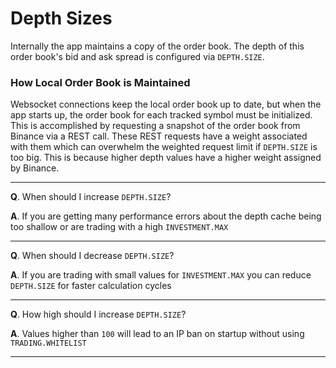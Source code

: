 # Depth Sizes

Internally the app maintains a copy of the order book. The depth of this order book's bid and ask spread is configured via `DEPTH.SIZE`.


### How Local Order Book is Maintained

Websocket connections keep the local order book up to date, but when the app starts up, the order book for each tracked symbol must be initialized.
This is accomplished by requesting a snapshot of the order book from Binance via a REST call.
These REST requests have a weight associated with them which can overwhelm the weighted request limit if `DEPTH.SIZE` is too big.
This is because higher depth values have a higher weight assigned by Binance.

---

**Q**. When should I increase `DEPTH.SIZE`?

**A**. If you are getting many performance errors about the depth cache being too shallow or are trading with a high `INVESTMENT.MAX`

---

**Q**. When should I decrease `DEPTH.SIZE`?

**A**. If you are trading with small values for `INVESTMENT.MAX` you can reduce `DEPTH.SIZE` for faster calculation cycles

---

**Q**. How high should I increase `DEPTH.SIZE`?

**A**. Values higher than `100` will lead to an IP ban on startup without using `TRADING.WHITELIST`

---
